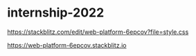 # internship-2022

https://stackblitz.com/edit/web-platform-6epcov?file=style.css

https://web-platform-6epcov.stackblitz.io







